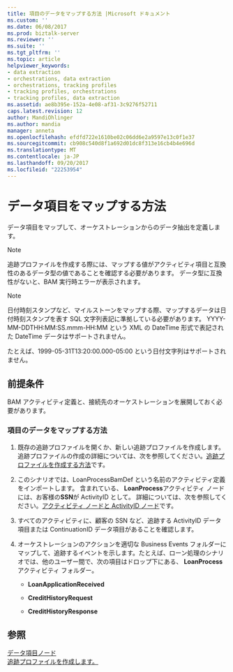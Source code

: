 ```yaml
---
title: 項目のデータをマップする方法 |Microsoft ドキュメント
ms.custom: ''
ms.date: 06/08/2017
ms.prod: biztalk-server
ms.reviewer: ''
ms.suite: ''
ms.tgt_pltfrm: ''
ms.topic: article
helpviewer_keywords:
- data extraction
- orchestrations, data extraction
- orchestrations, tracking profiles
- tracking profiles, orchestrations
- tracking profiles, data extraction
ms.assetid: ae8b395e-152a-4e08-af31-3c9276f52711
caps.latest.revision: 12
author: MandiOhlinger
ms.author: mandia
manager: anneta
ms.openlocfilehash: efdfd722e1610be02c06dd6e2a9597e13c0f1e37
ms.sourcegitcommit: cb908c540d8f1a692d01dc8f313e16cb4b4e696d
ms.translationtype: MT
ms.contentlocale: ja-JP
ms.lasthandoff: 09/20/2017
ms.locfileid: "22253954"
---
```

# <a name="how-to-map-item-data"></a>データ項目をマップする方法
データ項目をマップして、オーケストレーションからのデータ抽出を定義します。  
  
> [!NOTE]
>  追跡プロファイルを作成する際には、マップする値がアクティビティ項目と互換性のあるデータ型の値であることを確認する必要があります。 データ型に互換性がないと、BAM 実行時エラーが表示されます。  
  
> [!NOTE]
>  日付時刻スタンプなど、マイルストーンをマップする際、マップするデータは日付時刻スタンプを表す SQL 文字列表記に準拠している必要があります。 YYYY-MM-DDTHH:MM:SS.mmm-HH:MM という XML の DateTime 形式で表記された DateTime データはサポートされません。  
>   
>  たとえば、1999-05-31T13:20:00.000-05:00 という日付文字列はサポートされません。  
  
## <a name="prerequisites"></a>前提条件  
 BAM アクティビティ定義と、接続先のオーケストレーションを展開しておく必要があります。  
  
### <a name="how-to-map-item-data"></a>項目のデータをマップする方法  
  
1.  既存の追跡プロファイルを開くか、新しい追跡プロファイルを作成します。 追跡プロファイルの作成の詳細については、次を参照してください。[追跡プロファイルを作成する方法](../core/how-to-create-a-tracking-profile.md)です。  
  
2.  このシナリオでは、LoanProcessBamDef という名前のアクティビティ定義をインポートします。 含まれている、 **LoanProcess**アクティビティ ノードには、お客様の**SSN**が ActivityID として。 詳細については、次を参照してください。[アクティビティ ノードと ActivityID ノード](../core/activity-and-activityid-nodes.md)です。  
  
3.  すべてのアクティビティに、顧客の SSN など、追跡する ActivityID データ項目または ContinuationID データ項目があることを確認します。  
  
4.  オーケストレーションのアクションを適切な Business Events フォルダーにマップして、追跡するイベントを示します。たとえば、ローン処理のシナリオでは、他のユーザー間で、次の項目はドロップ下にある、 **LoanProcess**アクティビティ フォルダー。  
  
    -   **LoanApplicationReceived**  
  
    -   **CreditHistoryRequest**  
  
    -   **CreditHistoryResponse**  
  
## <a name="see-also"></a>参照  
 [データ項目ノード](../core/data-item-nodes.md)   
 [追跡プロファイルを作成します。](../core/creating-tracking-profiles.md)